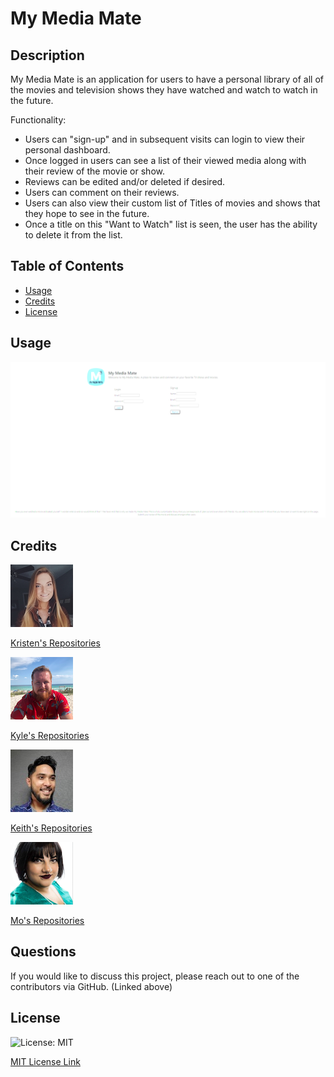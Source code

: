 # My Media Mate

## Description

My Media Mate is an application for users to have a personal library of all of the movies and television shows they have watched and watch to watch in the future.

Functionality:

- Users can "sign-up" and in subsequent visits can login to view their personal dashboard.
- Once logged in users can see a list of their viewed media along with their review of the movie or show.
- Reviews can be edited and/or deleted if desired.
- Users can comment on their reviews.
- Users can also view their custom list of Titles of movies and shows that they hope to see in the future.
- Once a title on this "Want to Watch" list is seen, the user has the ability to delete it from the list.

## Table of Contents

- [Usage](#usage)
- [Credits](#credits)
- [License](#license)

## Usage

![user signup](/Public/assets/images/m3usersignup.gif)

## Credits

![Alt text](/Public/assets/Kristen.jpeg?raw=true "Kristen Picard")

[Kristen's Repositories](https://github.com/kristenpicard)

![Alt text](/Public/assets/Kyle.png?raw=true "Kyle Euman")

[Kyle's Repositories](https://github.com/KyleEuman)

![Alt text](/Public/assets/Keith.jpeg?raw=true "Keith Tatad")

[Keith's Repositories](https://github.com/ktatad)

![Alt text](/Public/assets/Mo.png?raw=true "Mo Ager")

[Mo's Repositories](https://github.com/moagermo)

## Questions

If you would like to discuss this project, please reach out to one of the contributors via GitHub. (Linked above)

## License

![License: MIT](https://img.shields.io/badge/License-MIT-yellow.svg)

[MIT License Link](https://spdx.org/licenses/MIT.html)
